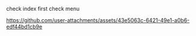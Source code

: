 check index first
check menu


https://github.com/user-attachments/assets/43e5063c-6421-49e1-a0b6-edf44bd1cb9e

